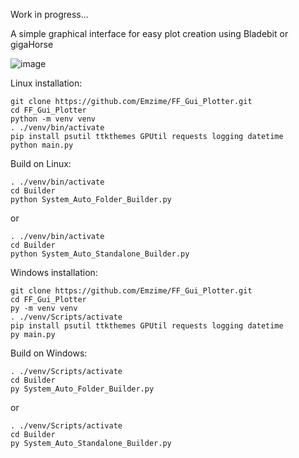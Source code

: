 Work in progress...

A simple graphical interface for easy plot creation using Bladebit or gigaHorse

![image](https://github.com/Emzime/FF_Gui_Plotter/assets/3422040/e5f1d9ac-41f9-4a90-95bd-ae68a438fc93)

Linux installation:
```
git clone https://github.com/Emzime/FF_Gui_Plotter.git
cd FF_Gui_Plotter
python -m venv venv
. ./venv/bin/activate
pip install psutil ttkthemes GPUtil requests logging datetime
python main.py
```

Build on Linux:
```
. ./venv/bin/activate
cd Builder
python System_Auto_Folder_Builder.py
```
or
```
. ./venv/bin/activate
cd Builder
python System_Auto_Standalone_Builder.py
```

Windows installation:
```
git clone https://github.com/Emzime/FF_Gui_Plotter.git
cd FF_Gui_Plotter
py -m venv venv
. ./venv/Scripts/activate
pip install psutil ttkthemes GPUtil requests logging datetime
py main.py
```

Build on Windows:
```
. ./venv/Scripts/activate
cd Builder
py System_Auto_Folder_Builder.py

```
or
```
. ./venv/Scripts/activate
cd Builder
py System_Auto_Standalone_Builder.py
```
